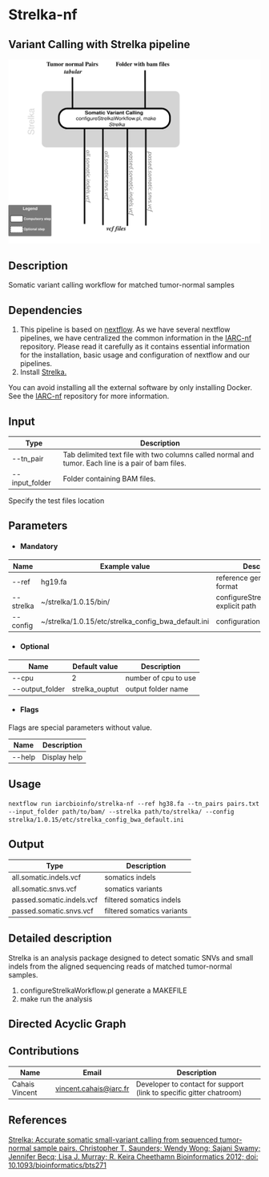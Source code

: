 # Strelka-nf
## Variant Calling with Strelka pipeline

![Workflow representation](strelka-nf.svg)

## Description
Somatic variant calling workflow for matched tumor-normal samples

## Dependencies

1. This pipeline is based on [nextflow](https://www.nextflow.io). As we have several nextflow pipelines, we have centralized the common information in the [IARC-nf](https://github.com/IARCbioinfo/IARC-nf) repository. Please read it carefully as it contains essential information for the installation, basic usage and configuration of nextflow and our pipelines.
2. Install [Strelka.](https://sites.google.com/site/strelkasomaticvariantcaller/home/strelka-workflow-installation)

You can avoid installing all the external software by only installing Docker. See the [IARC-nf](https://github.com/IARCbioinfo/IARC-nf) repository for more information.


## Input
  | Type           | Description                                                                                         |
  |----------------|-----------------------------------------------------------------------------------------------------|
  | --tn_pair      | Tab delimited text file with two columns called normal and tumor. Each line is a pair of bam files. |
  | --input_folder | Folder containing BAM files.                                                                        |

  Specify the test files location

## Parameters

  * #### Mandatory
| Name      | Example value                                       | Description                               |
|-----------|-----------------------------------------------------|-------------------------------------------|
| --ref     | hg19.fa                                             | reference genome in fasta format          |
| --strelka | ~/strelka/1.0.15/bin/                               | configureStrelkaWorkflow.pl explicit path |                          |
| --config  | ~/strelka/1.0.15/etc/strelka_config_bwa_default.ini | configuration file                        |

  * #### Optional
| Name            | Default value  | Description          |
|-----------------|----------------|----------------------|
| --cpu           | 2              | number of cpu to use |
| --output_folder | strelka_ouptut | output folder name   |

  * #### Flags

Flags are special parameters without value.

| Name      | Description     |
|-----------|-----------------|
| --help    | Display help |


## Usage
  ```
  nextflow run iarcbioinfo/strelka-nf --ref hg38.fa --tn_pairs pairs.txt --input_folder path/to/bam/ --strelka path/to/strelka/ --config strelka/1.0.15/etc/strelka_config_bwa_default.ini
  ```

## Output
  | Type                      | Description                |
  |---------------------------|----------------------------|
  | all.somatic.indels.vcf    | somatics indels            |
  | all.somatic.snvs.vcf      | somatics variants          |
  | passed.somatic.indels.vcf | filtered somatics indels   |
  | passed.somatic.snvs.vcf   | filtered somatics variants |


## Detailed description
Strelka is an analysis package designed to detect somatic SNVs and small indels from the aligned sequencing reads of matched tumor-normal samples.
1. configureStrelkaWorkflow.pl generate a MAKEFILE
2. make run the analysis

## Directed Acyclic Graph


## Contributions

  | Name              | Email                  | Description                                                         |
  |-------------------|------------------------|---------------------------------------------------------------------|
  | Cahais Vincent    | vincent.cahais@iarc.fr | Developer to contact for support (link to specific gitter chatroom) |


## References

[Strelka: Accurate somatic small-variant calling from sequenced tumor-normal sample pairs. Christopher T. Saunders; Wendy Wong; Sajani Swamy; Jennifer Becq; Lisa J. Murray; R. Keira Cheethamn Bioinformatics 2012; doi: 10.1093/bioinformatics/bts271](https://academic.oup.com/bioinformatics/article/28/14/1811/218573/Strelka-accurate-somatic-small-variant-calling)

